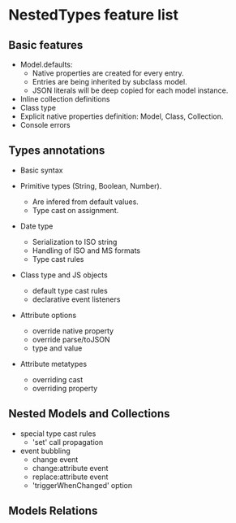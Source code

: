 NestedTypes feature list
========================

Basic features
--------------

- Model.defaults:
    - Native properties are created for every entry.
    - Entries are being inherited by subclass model.
    - JSON literals will be deep copied for each model instance.
- Inline collection definitions
- Class type
- Explicit native properties definition: Model, Class, Collection.
- Console errors

Types annotations
--------------------------
- Basic syntax
- Primitive types (String, Boolean, Number).
    - Are infered from default values.
    - Type cast on assignment.
- Date type
    - Serialization to ISO string
    - Handling of ISO and MS formats
    - Type cast rules

- Class type and JS objects
    - default type cast rules
    - declarative event listeners

- Attribute options
    - override native property
    - override parse/toJSON
    - type and value

- Attribute metatypes
    - overriding cast
    - overriding property

Nested Models and Collections
-----------------------------
- special type cast rules
    - 'set' call propagation
- event bubbling
    - change event
    - change:attribute event
    - replace:attribute event
    - 'triggerWhenChanged' option


Models Relations
----------------
